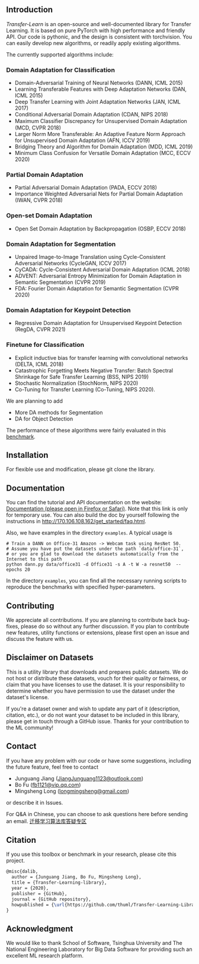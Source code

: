 ## Introduction
*Transfer-Learn* is an open-source and well-documented library for Transfer Learning. It is based on pure PyTorch with high performance and friendly API. Our code is pythonic, and the design is consistent with torchvision. You can easily develop new algorithms, or readily apply existing algorithms.

The currently supported algorithms include:

### Domain Adaptation for Classification
- Domain-Adversarial Training of Neural Networks (DANN, ICML 2015)
- Learning Transferable Features with Deep Adaptation Networks (DAN, ICML 2015)
- Deep Transfer Learning with Joint Adaptation Networks (JAN, ICML 2017)
- Conditional Adversarial Domain Adaptation (CDAN, NIPS 2018)
- Maximum Classiﬁer Discrepancy for Unsupervised Domain Adaptation (MCD, CVPR 2018)
- Larger Norm More Transferable: An Adaptive Feature Norm Approach for
Unsupervised Domain Adaptation (AFN, ICCV 2019)
- Bridging Theory and Algorithm for Domain Adaptation (MDD, ICML 2019)
- Minimum Class Confusion for Versatile Domain Adaptation (MCC, ECCV 2020)

### Partial Domain Adaptation
- Partial Adversarial Domain Adaptation (PADA, ECCV 2018)
- Importance Weighted Adversarial Nets for Partial Domain Adaptation (IWAN, CVPR 2018)

### Open-set Domain Adaptation
- Open Set Domain Adaptation by Backpropagation (OSBP, ECCV 2018)

### Domain Adaptation for Segmentation
- Unpaired Image-to-Image Translation using Cycle-Consistent Adversarial Networks (CycleGAN, ICCV 2017)
- CyCADA: Cycle-Consistent Adversarial Domain Adaptation (ICML 2018)
- ADVENT: Adversarial Entropy Minimization for Domain Adaptation in Semantic Segmentation (CVPR 2019)
- FDA: Fourier Domain Adaptation for Semantic Segmentation (CVPR 2020)

### Domain Adaptation for Keypoint Detection
- Regressive Domain Adaptation for Unsupervised Keypoint Detection (RegDA, CVPR 2021)

### Finetune for Classification
- Explicit inductive bias for transfer learning with convolutional networks (DELTA, ICML 2018)
- Catastrophic Forgetting Meets Negative Transfer: Batch Spectral Shrinkage for Safe Transfer Learning (BSS, NIPS 2019)
- Stochastic Normalization (StochNorm, NIPS 2020)
- Co-Tuning for Transfer Learning (Co-Tuning, NIPS 2020).

We are planning to add
- More DA methods for Segmentation
- DA for Object Detection

The performance of these algorithms were fairly evaluated in this [benchmark](http://170.106.108.162/index.html).

## Installation

For flexible use and modification, please git clone the library.

## Documentation
You can find the tutorial and API documentation on the website: [Documentation (please open in Firefox or Safari)](http://170.106.108.162/index.html). Note that this link is only for temporary use. You can also build the doc by yourself following the instructions in http://170.106.108.162/get_started/faq.html.

Also, we have examples in the directory `examples`. A typical usage is 
```shell script
# Train a DANN on Office-31 Amazon -> Webcam task using ResNet 50.
# Assume you have put the datasets under the path `data/office-31`, 
# or you are glad to download the datasets automatically from the Internet to this path
python dann.py data/office31 -d Office31 -s A -t W -a resnet50  --epochs 20
```

In the directory `examples`, you can find all the necessary running scripts to reproduce the benchmarks with specified hyper-parameters.

## Contributing
We appreciate all contributions. If you are planning to contribute back bug-fixes, please do so without any further discussion. If you plan to contribute new features, utility functions or extensions, please first open an issue and discuss the feature with us. 

## Disclaimer on Datasets

This is a utility library that downloads and prepares public datasets. We do not host or distribute these datasets, vouch for their quality or fairness, or claim that you have licenses to use the dataset. It is your responsibility to determine whether you have permission to use the dataset under the dataset's license.

If you're a dataset owner and wish to update any part of it (description, citation, etc.), or do not want your dataset to be included in this library, please get in touch through a GitHub issue. Thanks for your contribution to the ML community!


## Contact
If you have any problem with our code or have some suggestions, including the future feature, feel free to contact 
- Junguang Jiang (JiangJunguang1123@outlook.com)
- Bo Fu (fb1121@vip.qq.com)
- Mingsheng Long (longmingsheng@gmail.com)

or describe it in Issues.

For Q&A in Chinese, you can choose to ask questions here before sending an email. [迁移学习算法库答疑专区](https://zhuanlan.zhihu.com/p/248104070)

## Citation

If you use this toolbox or benchmark in your research, please cite this project. 

```latex
@misc{dalib,
  author = {Junguang Jiang, Bo Fu, Mingsheng Long},
  title = {Transfer-Learning-library},
  year = {2020},
  publisher = {GitHub},
  journal = {GitHub repository},
  howpublished = {\url{https://github.com/thuml/Transfer-Learning-Library}},
}
```

## Acknowledgment

We would like to thank School of Software, Tsinghua University and The National Engineering Laboratory for Big Data Software for providing such an excellent ML research platform.


